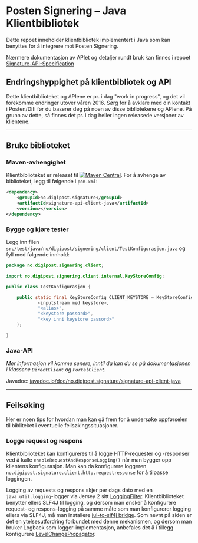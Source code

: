 # Posten Signering – Java Klientbibliotek

Dette repoet inneholder klientbibliotek implementert i Java som kan benyttes for å integrere mot Posten Signering.

Nærmere dokumentasjon av APIet og detaljer rundt bruk kan finnes i repoet [Signature-API-Specification](https://github.com/digipost/signature-api-specification)

## Endringshyppighet på klientbibliotek og API
Dette klientbiblioteket og APIene er pr. i dag "work in progress", og det vil forekomme endringer utover våren 2016. Sørg for å avklare med din kontakt i Posten/Difi før du baserer deg på noen av disse bibliotekene og APIene. På grunn av dette, så finnes det pr. i dag heller ingen releasede versjoner av klientene.


---


## Bruke biblioteket


### Maven-avhengighet

Klientbiblioteket er releaset til [![Maven Central](https://maven-badges.herokuapp.com/maven-central/no.digipost.signature/signature-api-client-java/badge.svg)](https://maven-badges.herokuapp.com/maven-central/no.digipost.signature/signature-api-client-java). For å avhenge av biblioteket, legg til følgende i `pom.xml`:

```xml
<dependency>
    <groupId>no.digipost.signature</groupId>
    <artifactId>signature-api-client-java</artifactId>
    <version></version>
</dependency>
```

### Bygge og kjøre tester

Legg inn filen `src/test/java/no/digipost/signering/client/TestKonfigurasjon.java` og fyll med følgende innhold:

```java
package no.digipost.signering.client;

import no.digipost.signering.client.internal.KeyStoreConfig;

public class TestKonfigurasjon {

    public static final KeyStoreConfig CLIENT_KEYSTORE = KeyStoreConfig.fraKeyStore(
            <inputstream med keystore>,
            "<alias>",
            "<keystore passord>",
            "<key inni keystore passord>"
    );

}
```


### Java-API

*Mer informasjon vil komme senere, inntil da kan du se på dokumentasjonen i klassene `DirectClient` og `PortalClient`.*

Javadoc: [javadoc.io/doc/no.digipost.signature/signature-api-client-java](http://www.javadoc.io/doc/no.digipost.signature/signature-api-client-java)

---


## Feilsøking

Her er noen tips for hvordan man kan gå frem for å undersøke oppførselen til bibliteket i eventuelle feilsøkingssituasjoner.

### Logge request og respons

Klientbiblioteket kan konfigureres til å logge HTTP-requester og -responser ved å kalle `enableRequestAndResponseLogging()` når man bygger opp klientens konfigurasjon. Man kan da konfigurere loggeren  `no.digipost.signature.client.http.requestresponse` for å tilpasse loggingen.

Logging av requests og respons skjer per dags dato med en `java.util.logging`-logger via Jersey 2 sitt [LoggingFilter](https://jersey.java.net/apidocs/latest/jersey/org/glassfish/jersey/filter/LoggingFilter.html). Klientbiblioteket benytter ellers SLF4J til logging, og dersom man ønsker å konfigurere request- og respons-logging på samme måte som man konfigurerer logging ellers via SLF4J, må man installere [jul-to-slf4j bridge](http://www.slf4j.org/legacy.html#jul-to-slf4j). Som nevnt på siden er det en ytelsesutfordring forbundet med denne mekanismen, og dersom man bruker Logback som logger-implementasjon, anbefales det å i tillegg konfigurere [LevelChangePropagator](http://logback.qos.ch/manual/configuration.html#LevelChangePropagator).
